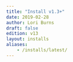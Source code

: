 ```yaml
---
title: "Install v1.3+"
date: 2019-02-28
author: Lori Burns
draft: false
edition: v13
layout: installs
aliases:
    - /installs/latest/
---
```


